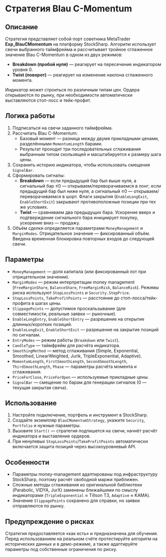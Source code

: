 # Стратегия Blau C-Momentum

## Описание
Стратегия представляет собой порт советника MetaTrader **Exp_BlauCMomentum** на платформу StockSharp. Алгоритм использует свечи выбранного таймфрейма и рассчитывает тройное сглаженное значение Blau C-Momentum в одном из двух режимов:

- **Breakdown (пробой нуля)** — реагирует на пересечение индикатором уровня 0.
- **Twist (поворот)** — реагирует на изменение наклона сглаженного момента.

Индикатор может строиться по различным типам цен. Ордера открываются по рынку, при необходимости автоматически выставляются стоп-лосс и тейк-профит.

## Логика работы
1. Подписаться на свечи заданного таймфрейма.
2. Рассчитать Blau C-Momentum:
   - Базовый момент — разница между двумя прикладными ценами, разделёнными `MomentumLength` барами.
   - Результат проходит три последовательных сглаживания выбранным типом скользящей и масштабируется к размеру шага цены.
3. Сохранить историю индикатора, чтобы использовать смещения `SignalBar`.
4. Сформировать сигналы:
   - **Breakdown** — если предыдущий бар был выше нуля, а сигнальный бар ≤0 — открываем/переворачиваемся в лонг; если предыдущий бар был ниже нуля, а сигнальный ≥0 — открываем/переворачиваемся в шорт. Флаги закрытия (`EnableLongExit`, `EnableShortExit`) закрывают противоположные позиции при тех же условиях.
   - **Twist** — сравниваем два предыдущих бара. Ускорение вверх и подтверждение сигнального бара инициирует покупку, ускорение вниз — продажу.
5. Объём сделки определяется параметрами `MoneyManagement` и `MarginModes`. Отрицательное значение — фиксированный объём. Введена временная блокировка повторных входов до следующей свечи.

## Параметры
- `MoneyManagement` — доля капитала (или фиксированный лот при отрицательном значении).
- `MarginModes` — режим интерпретации money management (`FreeMarginShare`, `BalanceShare`, `FreeMarginRisk`, `BalanceRisk`). Режимы риска используют `StopLossPoints` и `Security.StepPrice`.
- `StopLossPoints`, `TakeProfitPoints` — расстояние до стоп-лосса/тейк-профита в шагах цены.
- `SlippagePoints` — допустимое проскальзывание (для совместимости, реальные заявки — рыночные).
- `EnableLongEntry`, `EnableShortEntry` — разрешение на открытие длинных/коротких позиций.
- `EnableLongExit`, `EnableShortExit` — разрешение на закрытие позиций по сигналам.
- `EntryModes` — режим работы (`Breakdown` или `Twist`).
- `CandleType` — таймфрейм для расчёта индикатора.
- `SmoothingMethod` — метод сглаживания (Simple, Exponential, Smoothed, LinearWeighted, Jurik, TripleExponential, Adaptive).
- `MomentumLength`, `FirstSmoothLength`, `SecondSmoothLength`, `ThirdSmoothLength`, `Phase` — параметры расчёта момента и сглаживания.
- `PriceForClose`, `PriceForOpen` — используемые прикладные цены.
- `SignalBar` — смещение по барам для генерации сигналов (0 — текущая закрытая свеча).

## Использование
1. Настройте подключение, портфель и инструмент в StockSharp.
2. Создайте экземпляр `BlauCMomentumStrategy`, укажите `Security`, `Portfolio` и нужные параметры.
3. Вызовите `Start()` — стратегия подпишется на свечи, начнёт расчёт индикатора и выставление ордеров.
4. При ненулевых `StopLossPoints`/`TakeProfitPoints` автоматически включается защита позиций через высокоуровневый API.

## Особенности
- Параметры money-management адаптированы под инфраструктуру StockSharp, поэтому расчёт свободной маржи приближен.
- Сложные методы сглаживания из оригинальной библиотеки (Parabolic, VIDYA, JurX) заменены ближайшими по смыслу индикаторами (`TripleExponential` ≈ Tillson T3, `Adaptive` ≈ KAMA).
- Значение `SlippagePoints` сохранено для справки, но заявки отправляются по рынку.

## Предупреждение о рисках
Стратегия предоставляется «как есть» и предназначена для обучения. Перед использованием на реальном счёте протестируйте алгоритм на исторических данных и в демо-режиме, а также адаптируйте параметры под собственные ограничения по риску.
